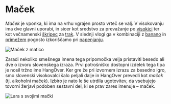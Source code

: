 # Maček

_Maček_ je vponka, ki ima na vrhu vgrajen prosto vrteč se valj. V visokovanju ima dve glavni uporabi, in sicer kot sredstvo za prevažanje po [visokici](visokica) ter kot večnamenski [škripec](skripec) za [trak](trak). V slednji vlogi ga v kombinaciji z [banano](banana) in [primežem](primez) pogosto izkoriščamo pri [napenjanju](napenjanje).

![Maček z matico](images/hangover.jpg)

Zaradi nekoliko smešnega imena tega pripomočka velja pristaviti besedo ali dve o izvoru slovenskega izraza. Prvi potrošniško dostopni izdelek tega tipa je nosil tržno ime HangOver. Ker gre že pri izvornem izrazu za besedno igro, smo slovenski visokovalci šalo peljali dalje in HangOver prevedli kot _maček_ (tj. alkoholni maček). Izbiro je nato le še utrdila ugotovitev, da vsebujejo tovorni žerjavi podoben sestavni del, ki se prav zares imenuje – maček.

![Lara s svojimi mački](images/lararolex.jpg)
